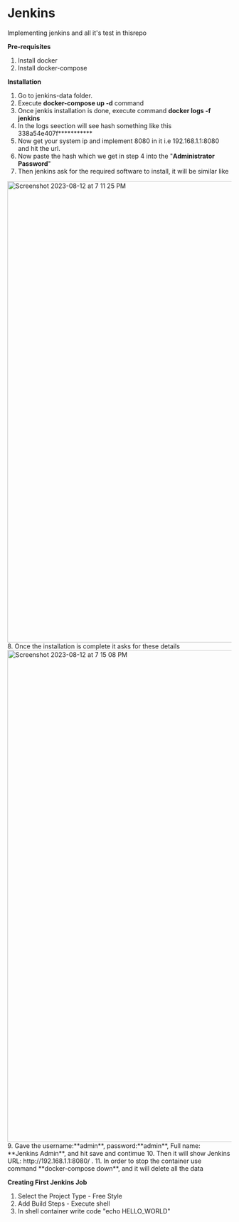 # Jenkins
Implementing jenkins and all it's test in thisrepo


**Pre-requisites**
1. Install docker
2. Install docker-compose


**Installation**

1. Go to jenkins-data folder.
2. Execute **docker-compose up -d** command
3. Once jenkis installation is done, execute command **docker logs -f jenkins**
4. In the logs seection will see hash something like this 338a54e407f***********
5. Now get your system ip and implement 8080 in it i.e
    192.168.1.1:8080 and hit the url.
6. Now paste the hash which we get in step 4 into the "**Administrator Password**"
7. Then jenkins ask for the required software to install, it will be similar like
<img width="1037" alt="Screenshot 2023-08-12 at 7 11 25 PM" src="https://github.com/raghavgarg1996/Jenkins/assets/117148030/c37a8bb4-d469-4f0a-9f98-bcb6f179e969">
8. Once the installation is complete it asks for these details
<img width="1106" alt="Screenshot 2023-08-12 at 7 15 08 PM" src="https://github.com/raghavgarg1996/Jenkins/assets/117148030/c27389ed-8a91-4807-a263-701c4076483f">
9. Gave the username:**admin**, password:**admin**, Full name: **Jenkins Admin**, and hit save and contimue
10. Then it will show Jenkins URL: http://192.168.1.1:8080/ .
11. In order to stop the container use command **docker-compose down**, and it will delete all the data


**Creating First Jenkins Job**
1. Select the Project Type - Free Style
2. Add Build Steps - Execute shell
3. In shell container write code "echo HELLO_WORLD"